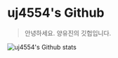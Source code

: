 # uj4554's Github
> 안녕하세요. 양유진의 깃헙입니다. 

![uj4554's Github stats](https://github.com/uj4554/uj4554.git)